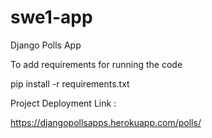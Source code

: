 # swe1-app
Django Polls App

To add requirements for running the code

pip install -r requirements.txt

Project Deployment Link : 

https://djangopollsapps.herokuapp.com/polls/


